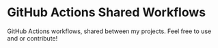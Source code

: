 # GitHub Actions Shared Workflows

GitHub Actions workflows, shared between my projects. Feel free to use and or contribute!
